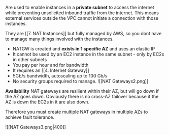 Are used to enable instances in a **private subnet** to access the internet while preventing unsolicited inbound traffic from the internet. This means external services outside the VPC cannot initiate a connection with those instances.

They are [[7. NAT Instances]] but fully managed by AWS, so you dont have to manage many things involved with the instances.

- NATGW is created and **exists in 1 specific AZ** and uses an elastic IP
- It cannot be used by an EC2 instance in the same subnet - only by EC2s in other subnets
- You pay per hour and for bandwidth
- It requires an [[4. Internet Gateway]]
- 5Gb/s bandwidth, autoscaling up to 100 Gb/s
- No security groups required to manage.
![[NAT Gateways2.png]]

**Availability**
NAT gateways are resilient within their AZ, but will go down if the AZ goes down. Obviously there is no cross-AZ failover because if the AZ is down the EC2s in it are also down.

Therefore you must create multiple NAT gateways in multiple AZs to achieve fault tolerance.

![[NAT Gateways3.png|400]]